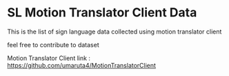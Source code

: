 # SL Motion Translator Client Data

This is the list of sign language data collected using motion translator client

feel free to contribute to dataset

Motion Translator Client link : https://github.com/umaruta4/MotionTranslatorClient
